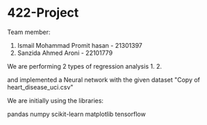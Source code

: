 # 422-Project
Team member:
1. Ismail Mohammad Promit hasan - 21301397
2. Sanzida Ahmed Aroni          - 22101779

We are performing 2 types of regression analysis 
1.
2.

and implemented a Neural network with the given dataset "Copy of heart_disease_uci.csv" 

We are initially using the libraries: 

pandas
numpy
scikit-learn
matplotlib
tensorflow
